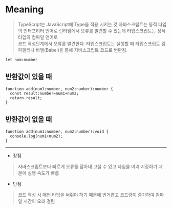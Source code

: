 # Meaning
> TypeScript는 JavaScript에 Type을 적용 시키는 것
> 자바스크립트는 동적 타입의 인터프리터 언어로 런타임에서 오류를 발견할 수 있는데 타입스크립트는 정적 타입의 컴파일 언어로  
> 코드 작성단계에서 오류를 발견한다. 타입스크립트는 실행할 때 타입스크립트 컴파일러나 바벨(Babel)을 통해 자바스크립트 코드로 변환됨.

`let num:number`  
 
## 반환값이 있을 때
```
function add(num1:number, num2:number):number {
  const result:number=num1+num2;
  return result;
}
```

## 반환값이 없을 때
```
function add(num1:number, num2:number):void {
  console.log(num1+num2);
}
```

---

* 장점
> 자바스크립트보다 빠르게 오류를 잡아내 고칠 수 있고 타입을 미리 지정하기 때문에 실행 속도가 빠름

* 단점
> 코드 작성 시 매번 타입을 써줘야 하기 때문에 번거롭고 코드량이 증가하여 컴파일 시간이 오래 걸림
